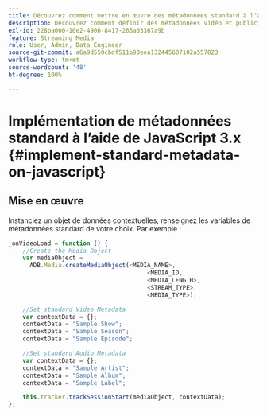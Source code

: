 ```yaml
---
title: Découvrez comment mettre en œuvre des métadonnées standard à lʼaide de JavaScript 3.x
description: Découvrez comment définir des métadonnées vidéo et publicitaires standard à envoyer avec les appels de suivi dans les applications de navigateur (JS 3.x).
exl-id: 228ba000-10e2-4906-8417-265a03367a9b
feature: Streaming Media
role: User, Admin, Data Engineer
source-git-commit: a6a9d550cbdf511b93eea132445607102a557823
workflow-type: tm+mt
source-wordcount: '48'
ht-degree: 100%

---
```


# Implémentation de métadonnées standard à l’aide de JavaScript 3.x {#implement-standard-metadata-on-javascript}

## Mise en œuvre

Instanciez un objet de données contextuelles, renseignez les variables de métadonnées standard de votre choix. Par exemple :

```js
_onVideoLoad = function () {
    //Create the Media Object
    var mediaObject =
      ADB.Media.createMediaObject(<MEDIA_NAME>,
                                       <MEDIA_ID,
                                       <MEDIA_LENGTH>,
                                       <STREAM_TYPE>,
                                       <MEDIA_TYPE>);

    //Set standard Video Metadata
    var contextData = {};
    contextData = "Sample Show";
    contextData = "Sample Season";
    contextData = "Sample Episode";

    //Set standard Audio Metadata
    var contextData = {};
    contextData = "Sample Artist";
    contextData = "Sample Album";
    contextData = "Sample Label";

    this.tracker.trackSessionStart(mediaObject, contextData);
};
```

